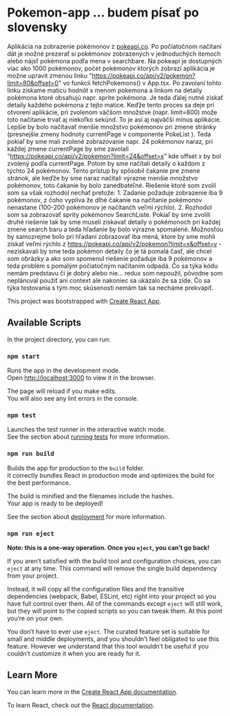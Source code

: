 # Pokemon-app ... budem písať po slovensky

Aplikácia na zobrazenie pokémonov z [pokeapi.co](https://pokeapi.co/). Po počiatočnom načítaní dát je možné prezerať si
pokémonov zobrazených v jednoduchých itemoch alebo nájsť pokémona podľa mena v searchbare. Na pokeapi je dostupných viac
ako 1000 pokémonov, počet pokémonov ktorých zobrazí aplikácia je možne upravit zmenou linku
"https://pokeapi.co/api/v2/pokemon?limit=80&offset=0" vo funkcii fetchPokemons() v App.tsx. Po zavolaní tohto linku získame
maticu hodnôt s menom pokemona a linkom na detaily pokémona ktoré obsahujú napr. sprite pokémona. Je teda ďalej nutné získať
detaily každého pokémona z tejto matice. Keďže tento proces sa deje pri otvorení aplikácie, pri zvolenom väčšom množstve (napr. limit=800)
može toto načítanie trvať aj niekoľko sekúnd. To je asi aj najväčší mínus aplikácie. Lepšie by bolo načítavať menšie množstvo pokémonov
pri zmene stránky (presnejšie zmeny hodnoty currentPage v componente PokeList ). Teda pokiaľ by sme mali zvolené zobrazovanie
napr. 24 pokémonov naraz, pri každej zmene currentPage by sme zavolali "https://pokeapi.co/api/v2/pokemon?limit=24&offset=x"
kde offset x by bol zvolený podľa currentPage. Potom by sme načítali detaily o každom z týchto 24 pokémonov. Tento prístup by spôsobil
čakanie pre zmene stránok, ale keďže by sme naraz načítali výrazne menšie množstvo pokémonov, toto čakanie by bolo zanedbateľné.
Riešenie ktoré som zvolil som sa však rozhodol nechať pretože: 1. Zadanie požaduje zobrazenie iba 9 pokémonov, z čoho vyplíva
že dlhé čakanie na načítanie pokémonov nenastane (100-200 pokémonov je načítanćh veľmi rýchlo). 2. Rozhodol som sa zobrazovať sprity
pokémonov SearchListe. Pokiaľ by sme zvolili druhé riešenie tak by sme museli získavať detaily o pokémonoch pri každej zmene
search baru a teda hľadanie by bolo výrazne spomalené. Možnosťou by samozrejme bolo pri hľadaní zobrazovať iba mená, ktore by sme mohli
získať veľmi rýchlo z https://pokeapi.co/api/v2/pokemon?limit=x&offset=y - nezískavali by sme teda pokémon detaily čo je tá pomalá časť,
ale chcel som obrázky a ako som spomenul riešenie požaduje iba 9 pokémonov a teda problém s pomalým počiatočným načítaním odpadá.
Čo sa týka kódu nemám predstavu či je dobrý alebo nie... redux som nepoužil, pôvodne som neplánoval použiť ani context ale nakoniec
sa ukázalo že sa zíde. Čo sa týka testovania s tým moc skúseností nemám tak sa necháme prekvapiť.

This project was bootstrapped with [Create React App](https://github.com/facebook/create-react-app).

## Available Scripts

In the project directory, you can run:

### `npm start`

Runs the app in the development mode.\
Open [http://localhost:3000](http://localhost:3000) to view it in the browser.

The page will reload if you make edits.\
You will also see any lint errors in the console.

### `npm test`

Launches the test runner in the interactive watch mode.\
See the section about [running tests](https://facebook.github.io/create-react-app/docs/running-tests) for more information.

### `npm run build`

Builds the app for production to the `build` folder.\
It correctly bundles React in production mode and optimizes the build for the best performance.

The build is minified and the filenames include the hashes.\
Your app is ready to be deployed!

See the section about [deployment](https://facebook.github.io/create-react-app/docs/deployment) for more information.

### `npm run eject`

**Note: this is a one-way operation. Once you `eject`, you can’t go back!**

If you aren’t satisfied with the build tool and configuration choices, you can `eject` at any time. This command will remove the single build dependency from your project.

Instead, it will copy all the configuration files and the transitive dependencies (webpack, Babel, ESLint, etc) right into your project so you have full control over them. All of the commands except `eject` will still work, but they will point to the copied scripts so you can tweak them. At this point you’re on your own.

You don’t have to ever use `eject`. The curated feature set is suitable for small and middle deployments, and you shouldn’t feel obligated to use this feature. However we understand that this tool wouldn’t be useful if you couldn’t customize it when you are ready for it.

## Learn More

You can learn more in the [Create React App documentation](https://facebook.github.io/create-react-app/docs/getting-started).

To learn React, check out the [React documentation](https://reactjs.org/).
